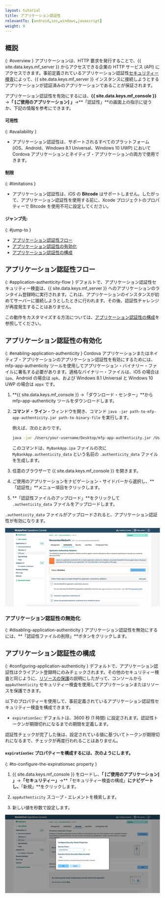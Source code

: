 ```yaml
---
layout: tutorial
title: アプリケーション認証性
relevantTo: [android,ios,windows,javascript]
weight: 9
---
```

<!-- NLS_CHARSET=UTF-8 -->
## 概説
{: #overview }
アプリケーションは、HTTP 要求を発行することで、{{ site.data.keys.mf_server }} からアクセスできる企業の HTTP サービス (API) にアクセスできます。事前定義されているアプリケーション認証性[セキュリティー検査](../)によって、{{ site.data.keys.mf_server }} インスタンスに接続しようとするアプリケーションが認証済みのアプリケーションであることが保証されます。

アプリケーション認証性を有効にするには、**{{ site.data.keys.mf_console }}** →**「 [ご使用のアプリケーション] 」**→**「認証性」**の画面上の指示に従うか、下記の情報を参考にできます。

#### 可用性
{: #availability }
* アプリケーション認証性は、サポートされるすべてのプラットフォーム (iOS、Android、Windows 8.1 Universal、Windows 10 UWP) において Cordova アプリケーションとネイティブ・アプリケーションの両方で使用できます。

#### 制限
{: #limitations }
* アプリケーション認証性は、iOS の **Bitcode** はサポートしません。したがって、アプリケーション認証性を使用する前に、Xcode プロジェクトのプロパティーで Bitcode を使用不可に設定してください。

#### ジャンプ先:
{: #jump-to }
- [アプリケーション認証性フロー](#application-authenticity-flow)
- [アプリケーション認証性の有効化](#enabling-application-authenticity)
- [アプリケーション認証性の構成](#configuring-application-authenticity)

## アプリケーション認証性フロー
{: #application-authenticity-flow }
デフォルトで、アプリケーション認証性セキュリティー検査は、{{ site.data.keys.mf_server }} へのアプリケーションのランタイム登録時に実行されます。これは、アプリケーションのインスタンスが初めてサーバーに接続しようとしたときに行われます。その後、認証性チャレンジが再度発生することはありません。

この動作をカスタマイズする方法については、[アプリケーション認証性の構成](#configuring-application-authenticity)を参照してください。

## アプリケーション認証性の有効化
{: #enabling-application-authenticity }
Cordova アプリケーションまたはネイティブ・アプリケーションのアプリケーション認証性を有効にするためには、mfp-app-authenticity ツールを使用してアプリケーション・バイナリー・ファイルに署名する必要があります。適格なバイナリー・ファイルは、iOS の場合は `ipa`、Android の場合は `apk`、および Windows 8.1 Universal と Windows 10 UWP の場合は `appx` です。

1. **{{ site.data.keys.mf_console }} →「ダウンロード・センター」**から mfp-app-authenticity ツールをダウンロードします。
2. **コマンド・ライン**・ウィンドウを開き、コマンド `java -jar path-to-mfp-app-authenticity.jar path-to-binary-file` を実行します。

   例えば、次のとおりです。

   ```bash
   java -jar /Users/your-username/Desktop/mfp-app-authenticity.jar /Users/your-username/Desktop/MyBankApp.ipa
   ```

   このコマンドは、`MyBankApp.ipa` ファイルの次に `MyBankApp.authenticity_data` という名前の `.authenticity_data` ファイルを生成します。

3. 任意のブラウザーで {{ site.data.keys.mf_console }} を開きます。
4. ご使用のアプリケーションをナビゲーション・サイドバーから選択し、**「認証性」**メニュー項目をクリックします。
5. **「認証性ファイルのアップロード」**をクリックして `.authenticity_data` ファイルをアップロードします。

`.authenticity_data` ファイルがアップロードされると、アプリケーション認証性が有効になります。

![アプリケーション認証性を有効にする](enable_application_authenticity.png)

### アプリケーション認証性の無効化
{: #disabling-application-authenticity }
アプリケーション認証性を無効にするには、**「認証性ファイルの削除」**ボタンをクリックします。

## アプリケーション認証性の構成
{: #configuring-application-authenticity }
デフォルトで、アプリケーション認証性はクライアント登録時にのみチェックされます。その他のセキュリティー検査と同じように、[リソースの保護](../#protecting-resources)の説明にしたがって、コンソールから `appAuthenticity` セキュリティー検査を使用してアプリケーションまたはリソースを保護できます。

以下のプロパティーを使用して、事前定義されているアプリケーション認証性セキュリティー検査を構成できます。

- `expirationSec`: デフォルトは、3600 秒 (1 時間) に設定されます。認証性トークンが期限切れになるまでの期間を定義します。

認証性チェックが完了した後は、設定されている値に基づいてトークンが期限切れになるまで、チェックが再度行われることはありません。

#### `expirationSec` プロパティーを構成するには、次のようにします。
{: #to-configure-the-expirationsec property }
1. {{ site.data.keys.mf_console }} をロードし、**「 [ご使用のアプリケーション] 」**→**「セキュリティー」**→**「セキュリティー検査の構成」**にナビゲートし、**「新規」**をクリックします。

2. `appAuthenticity` スコープ・エレメントを検索します。

3. 新しい値を秒数で設定します。

![コンソールでの expirationSec プロパティーの構成](configuring_expirationSec.png)
